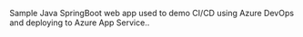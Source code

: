 Sample Java SpringBoot web app used to demo CI/CD using Azure DevOps and deploying to Azure App Service..




